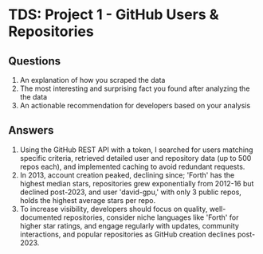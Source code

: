 # TDS: Project 1 - GitHub Users & Repositories

## Questions

1. An explanation of how you scraped the data
2. The most interesting and surprising fact you found after analyzing the the data
3. An actionable recommendation for developers based on your analysis

## Answers

1. Using the GitHub REST API with a token, I searched for users matching specific criteria, retrieved detailed user and repository data (up to 500 repos each), and implemented caching to avoid redundant requests.
2. In 2013, account creation peaked, declining since; 'Forth' has the highest median stars, repositories grew exponentially from 2012-16 but declined post-2023, and user 'david-gpu,' with only 3 public repos, holds the highest average stars per repo.
3. To increase visibility, developers should focus on quality, well-documented repositories, consider niche languages like 'Forth' for higher star ratings, and engage regularly with updates, community interactions, and popular repositories as GitHub creation declines post-2023.
